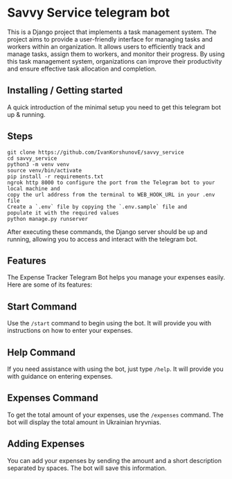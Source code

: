 # Savvy Service telegram bot

This is a Django project that implements a task management system. The project aims to provide a 
user-friendly interface for managing tasks and workers within an organization. 
It allows users to efficiently track and manage tasks, assign them to workers, and monitor their progress. 
By using this task management system, organizations can improve their productivity and ensure 
effective task allocation and completion.

## Installing / Getting started

A quick introduction of the minimal setup you need to get this telegram bot up &
running.


## Steps
```shell
git clone https://github.com/IvanKorshunovE/savvy_service
cd savvy_service
python3 -m venv venv
source venv/bin/activate
pip install -r requirements.txt
ngrok http 8000 to configure the port from the Telegram bot to your local machine and 
copy the url address from the terminal to WEB_HOOK_URL in your .env file
Create a `.env` file by copying the `.env.sample` file and 
populate it with the required values
python manage.py runserver
```

After executing these commands, the Django server should be up and running, 
allowing you to access and interact with the telegram bot.

## Features

The Expense Tracker Telegram Bot helps you manage your expenses easily. 
Here are some of its features:

## Start Command

Use the `/start` command to begin using the bot. It will provide you with 
instructions on how to enter your expenses.

## Help Command

If you need assistance with using the bot, just type `/help`. 
It will provide you with guidance on entering expenses.

## Expenses Command

To get the total amount of your expenses, use the `/expenses` command. 
The bot will display the total amount in Ukrainian hryvnias.

## Adding Expenses

You can add your expenses by sending the amount and a short 
description separated by spaces. The bot will save this information.
